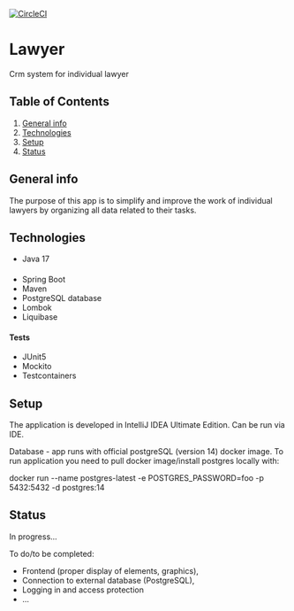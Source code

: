 [![CircleCI](https://circleci.com/gh/BartlomiejBak/lawyer.svg?style=svg)](https://circleci.com/gh/BartlomiejBak/lawyer)

# Lawyer
Crm system for individual lawyer

## Table of Contents
1. [General info](#General-info)
2. [Technologies](#Technologies)
3. [Setup](#Setup)
4. [Status](#Status)


## General info
The purpose of this app is to simplify and improve the work of individual lawyers by organizing
all data related to their tasks. 

## Technologies
- Java 17 
####
- Spring Boot
- Maven
- PostgreSQL database
- Lombok
- Liquibase
#### Tests
- JUnit5
- Mockito
- Testcontainers
####
## Setup
The application is developed in IntelliJ IDEA Ultimate Edition.
Can be run via IDE. 

Database - app runs with official postgreSQL (version 14) docker image. To run application you need to pull docker image/install 
postgres locally with:

docker run --name postgres-latest -e POSTGRES_PASSWORD=foo -p 5432:5432 -d postgres:14


## Status
In progress...

To do/to be completed:
* Frontend (proper display of elements, graphics),
* Connection to external database (PostgreSQL),
* Logging in and access protection
* ...
